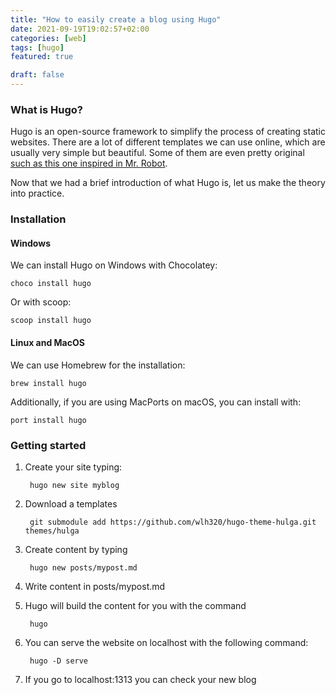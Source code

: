 ```yaml
---
title: "How to easily create a blog using Hugo"
date: 2021-09-19T19:02:57+02:00
categories: [web]
tags: [hugo]
featured: true

draft: false
---
```

### What is Hugo?

Hugo is an open-source framework to simplify the process of creating static websites. There are a lot of different templates we can use online, which are usually very simple but beautiful. Some of them are even pretty original [such as this one inspired in Mr. Robot](https://github.com/panr/hugo-theme-terminal).

Now that we had a brief introduction of what Hugo is, let us make the theory into practice.

### Installation

#### Windows

We can install Hugo on Windows with Chocolatey:

	choco install hugo
	
Or with scoop:

	scoop install hugo

	
#### Linux and MacOS

We can use Homebrew for the installation:

	brew install hugo

		
Additionally, if you are using MacPorts on macOS, you can install with:
	
	port install hugo

		
### Getting started

1. Create your site typing:

		hugo new site myblog
	

2. Download a templates

		git submodule add https://github.com/wlh320/hugo-theme-hulga.git themes/hulga
	 
3. Create content by typing

		hugo new posts/mypost.md
		
		
4. Write content in posts/mypost.md

5. Hugo will build the content for you with the command

		hugo
	
6. You can serve the website on localhost with the following command:
	
		hugo -D serve
	
7. If you go to localhost:1313 you can check your new blog


	